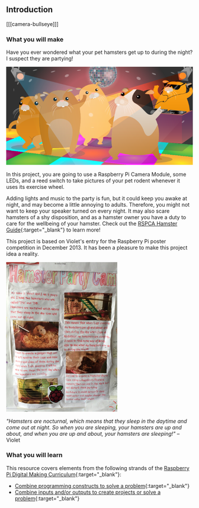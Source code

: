 ## Introduction

[[[camera-bullseye]]]

### What you will make

Have you ever wondered what your pet hamsters get up to during the night? I suspect they are partying!

![Hamster party](images/banner.png)

In this project, you are going to use a Raspberry Pi Camera Module, some LEDs, and a reed switch to take pictures of your pet rodent whenever it uses its exercise wheel.

Adding lights and music to the party is fun, but it could keep you awake at night, and may become a little annoying to adults. Therefore, you might not want to keep your speaker turned on every night. It may also scare hamsters of a shy disposition, and as a hamster owner you have a duty to care for the wellbeing of your hamster. Check out the [RSPCA Hamster Guide](http://www.rspca.org.uk/allaboutanimals/pets/rodents/hamsters){:target="_blank"} to learn more!

This project is based on Violet's entry for the Raspberry Pi poster competition in December 2013. It has been a pleasure to make this project idea a reality.

![Violet's poster](images/poster.png)

_"Hamsters are nocturnal, which means that they sleep in the daytime and come out at night. So when you are sleeping, your hamsters are up and about, and when you are up and about, your hamsters are sleeping!"_  – Violet

### What you will learn

This resource covers elements from the following strands of the [Raspberry Pi Digital Making Curriculum](https://www.raspberrypi.org/curriculum/){:target="_blank"}:

- [Combine programming constructs to solve a problem](https://www.raspberrypi.org/curriculum/programming/builder){:target="_blank"}
- [Combine inputs and/or outputs to create projects or solve a problem](https://www.raspberrypi.org/curriculum/physical-computing/builder){:target="_blank"}
